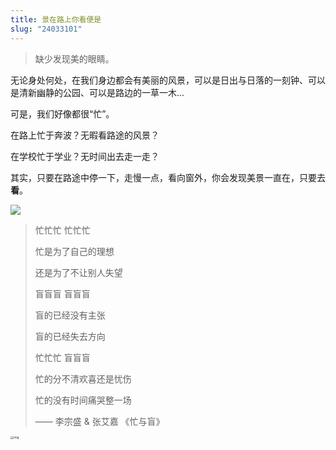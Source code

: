 ```yaml
---
title: 景在路上你看便是
slug: "24033101"
---
```


> 缺少发现美的眼睛。

无论身处何处，在我们身边都会有美丽的风景，可以是日出与日落的一刻钟、可以是清新幽静的公园、可以是路边的一草一木...

可是，我们好像都很“忙”。

在路上忙于奔波？无暇看路途的风景？

在学校忙于学业？无时间出去走一走？

其实，只要在路途中停一下，走慢一点，看向窗外，你会发现美景一直在，只要去**看**。

![](https://cdn.jsdelivr.net/gh/chousinbin/Image/202403311828293.jpg)

> 忙忙忙  忙忙忙
>
> 忙是为了自己的理想
>
> 还是为了不让别人失望
>
> 盲盲盲 盲盲盲
>
> 盲的已经没有主张
>
> 盲的已经失去方向
>
> 忙忙忙 盲盲盲
>
> 忙的分不清欢喜还是忧伤
>
> 忙的没有时间痛哭整一场
>
> —— 李宗盛 & 张艾嘉 《忙与盲》

<img src="https://cdn.jsdelivr.net/gh/chousinbin/Image/202403311825165.jpeg" alt="img" style="zoom:33%;" />